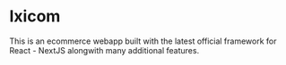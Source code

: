 # Ixicom
This is an ecommerce webapp built with the latest official framework for React - NextJS alongwith many additional features.
